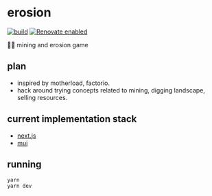 # erosion
[![build](https://github.com/thomas-gale/erosion/actions/workflows/build.yml/badge.svg)](https://github.com/thomas-gale/erosion/actions/workflows/build.yml)
[![Renovate enabled](https://img.shields.io/badge/renovate-enabled-brightgreen.svg)](https://renovatebot.com/)

🚜👷 mining and erosion game

## plan
- inspired by motherload, factorio.
- hack around trying concepts related to mining, digging landscape, selling resources.

## current implementation stack
- [next.js](https://nextjs.org/)
- [mui](https://material-ui.com/)

## running
```
yarn
yarn dev
```
